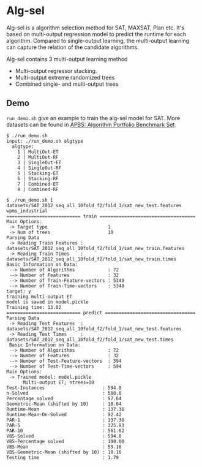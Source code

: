Alg-sel
===========================

Alg-sel is a algorithm selection method for SAT, MAXSAT, Plan etc. It's based on multi-output regression model to predict the runtime for each algorithm.
Compared to single-output learning, the multi-output learning can capture the relation of the candidate algorithms.

Alg-sel contains 3 multi-output learning method

- Multi-output regressor stacking.
- Multi-output extreme randomized trees
- Combined single- and multi-output trees

## Demo

`run_demo.sh` give an example to train the alg-sel model for SAT. More datasets can be found in [APBS: Algorithm Portfolio Benchmark Set](http://4c.ucc.ie/~ymalitsky/APBS.html).

```
$ ./run_demo.sh
input: ./run_demo.sh algtype
  algtype:
    1 | MultiOut-ET
    2 | MultiOut-RF
    3 | SingleOut-ET
    4 | SingleOut-RF
    5 | Stacking-ET
    6 | Stacking-RF
    7 | Combined-ET
    8 | Combined-RF
```

```
$ ./run_demo.sh 1
datasets/SAT_2012_seq_all_10fold_f2/fold_1/sat_new_test.features
wpms_industrial
=========================== train ===================================
Main Options:
 -> Target type                      1
 -> Num of trees                     10
Parsing Data
 -> Reading Train Features : datasets/SAT_2012_seq_all_10fold_f2/fold_1/sat_new_train.features
 -> Reading Train Times    : datasets/SAT_2012_seq_all_10fold_f2/fold_1/sat_new_train.times
Basic Information on Data:
 --> Number of Algorithms            : 72
 --> Number of Features              : 32
 --> Number of Train-Feature-vectors : 5340
 --> Number of Train-Time-vectors    : 5340
target: y
training multi-output ET
model is saved in model.pickle
Training time: 13.02
=========================== predict =================================
Parsing Data
 -> Reading Test Features  : datasets/SAT_2012_seq_all_10fold_f2/fold_1/sat_new_test.features
 -> Reading Test Times     : datasets/SAT_2012_seq_all_10fold_f2/fold_1/sat_new_test.times
 Basic Information on Data:
 --> Number of Algorithms            : 72
 --> Number of Features              : 32
 --> Number of Test-Feature-vectors  : 594
 --> Number of Test-Time-vectors     : 594
Main Options:
 -> Trained model: model.pickle
      Multi-output ET; ntrees=10
Test-Instances                     : 594.0
n-Solved                           : 580.0
Percentage solved                  : 97.64
Geometric-Mean (shifted by 10)     : 18.64
Runtime-Mean                       : 137.38
Runtime-Mean-On-Solved             : 92.42
PAR-1                              : 137.38
PAR-5                              : 325.93
PAR-10                             : 561.62
VBS-Solved                         : 594.0
VBS-Percentage solved              : 100.00
VBS-Mean                           : 59.16
VBS-Geometric-Mean (shifted by 10) : 10.16
Testing time                       : 1.79
```
